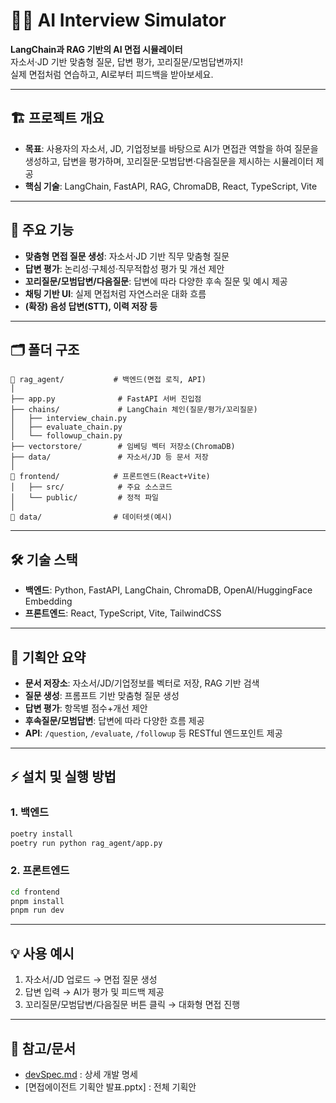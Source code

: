 # 🧑‍💼 AI Interview Simulator

**LangChain과 RAG 기반의 AI 면접 시뮬레이터**  
자소서·JD 기반 맞춤형 질문, 답변 평가, 꼬리질문/모범답변까지!  
실제 면접처럼 연습하고, AI로부터 피드백을 받아보세요.

---

## 🏗️ 프로젝트 개요

- **목표**: 사용자의 자소서, JD, 기업정보를 바탕으로 AI가 면접관 역할을 하여 질문을 생성하고, 답변을 평가하며, 꼬리질문·모범답변·다음질문을 제시하는 시뮬레이터 제공
- **핵심 기술**: LangChain, FastAPI, RAG, ChromaDB, React, TypeScript, Vite

---

## 🚀 주요 기능

- **맞춤형 면접 질문 생성**: 자소서·JD 기반 직무 맞춤형 질문
- **답변 평가**: 논리성·구체성·직무적합성 평가 및 개선 제안
- **꼬리질문/모범답변/다음질문**: 답변에 따라 다양한 후속 질문 및 예시 제공
- **채팅 기반 UI**: 실제 면접처럼 자연스러운 대화 흐름
- **(확장) 음성 답변(STT), 이력 저장 등**

---

## 🗂️ 폴더 구조

```text
📁 rag_agent/           # 백엔드(면접 로직, API)
│
├── app.py              # FastAPI 서버 진입점
├── chains/             # LangChain 체인(질문/평가/꼬리질문)
│   ├── interview_chain.py
│   ├── evaluate_chain.py
│   └── followup_chain.py
├── vectorstore/        # 임베딩 벡터 저장소(ChromaDB)
├── data/               # 자소서/JD 등 문서 저장
│
📁 frontend/            # 프론트엔드(React+Vite)
│   ├── src/            # 주요 소스코드
│   └── public/         # 정적 파일
│
📁 data/                # 데이터셋(예시)
```

---

## 🛠️ 기술 스택

- **백엔드**: Python, FastAPI, LangChain, ChromaDB, OpenAI/HuggingFace Embedding
- **프론트엔드**: React, TypeScript, Vite, TailwindCSS

---

## 📝 기획안 요약

- **문서 저장소**: 자소서/JD/기업정보를 벡터로 저장, RAG 기반 검색
- **질문 생성**: 프롬프트 기반 맞춤형 질문 생성
- **답변 평가**: 항목별 점수+개선 제안
- **후속질문/모범답변**: 답변에 따라 다양한 흐름 제공
- **API**: `/question`, `/evaluate`, `/followup` 등 RESTful 엔드포인트 제공

---

## ⚡ 설치 및 실행 방법

### 1. 백엔드

```bash
poetry install
poetry run python rag_agent/app.py
```

### 2. 프론트엔드

```bash
cd frontend
pnpm install
pnpm run dev
```

---

## 💡 사용 예시

1. 자소서/JD 업로드 → 면접 질문 생성
2. 답변 입력 → AI가 평가 및 피드백 제공
3. 꼬리질문/모범답변/다음질문 버튼 클릭 → 대화형 면접 진행

---

## 📄 참고/문서

- [devSpec.md](./devSpec.md) : 상세 개발 명세
- [면접에이전트 기획안 발표.pptx] : 전체 기획안
